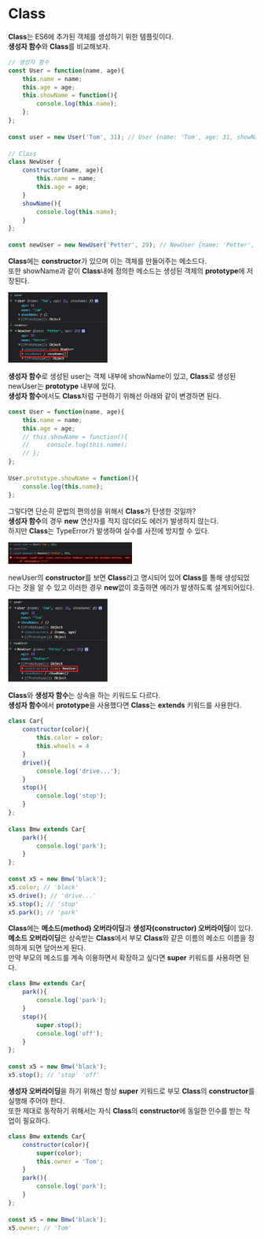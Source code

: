 Class
=============

**Class**는 ES6에 추가된 객체를 생성하기 위한 템플릿이다.   
**생성자 함수**와 **Class**를 비교해보자.
```javascript
// 생성자 함수
const User = function(name, age){
    this.name = name;
    this.age = age;
    this.showName = function(){
        console.log(this.name);
    };
};

const user = new User('Tom', 31); // User {name: 'Tom', age: 31, showName: ƒ}

// Class
class NewUser {
    constructor(name, age){
        this.name = name;
        this.age = age;
    }
    showName(){
        console.log(this.name);
    }
};

const newUser = new NewUser('Petter', 29); // NewUser {name: 'Petter', age: 29}
```
**Class**에는 **constructor**가 있으며 이는 객체를 만들어주는 메소드다.   
또한 showName과 같이 **Class**내에 정의한 메소드는 생성된 객체의 **prototype**에 저장된다.

<img src = "../img/class.png" width = "40%" height = "40%">  

**생성자 함수**로 생성된 user는 객체 내부에 showName이 있고, **Class**로 생성된 newUser는 **prototype** 내부에 있다.   
**생성자 함수**에서도 **Class**처럼 구현하기 위해선 아래와 같이 변경하면 된다.
```javascript
const User = function(name, age){
    this.name = name;
    this.age = age;
    // this.showName = function(){
    //     console.log(this.name);
    // };
};

User.prototype.showName = function(){
    console.log(this.name);
};
```
그렇다면 단순히 문법의 편의성을 위해서 **Class**가 탄생한 것일까?   
**생성자 함수**의 경우 **new** 연산자를 적지 않더라도 에러가 발생하지 않는다.   
하지만 **Class**는 TypeError가 발생하여 실수를 사전에 방지할 수 있다.

<img src = "../img/class_typeError.png" width = "50%" height = "50%">   

newUser의 **constructor**를 보면 **Class**라고 명시되어 있어 **Class**를 통해 생성되었다는 것을 알 수 있고 이러한 경우 **new**없이 호출하면 에러가 발생하도록 설계되어있다.

<img src = "../img/class_constructor.png" width = "40%" height = "40%">    

**Class**와 **생성자 함수**는 상속을 하는 키워드도 다르다.   
**생성자 함수**에서 **prototype**을 사용했다면 **Class**는 **extends** 키워드를 사용한다.
```javascript
class Car{
    constructor(color){
        this.color = color;
        this.wheels = 4
    }
    drive(){
        console.log('drive...');
    }
    stop(){
        console.log('stop');
    }
};

class Bmw extends Car{
    park(){
        console.log('park');
    }
};

const x5 = new Bmw('black');
x5.color; // 'black'
x5.drive(); // 'drive...'
x5.stop(); // 'stop'
x5.park(); // 'park'
```
   
**Class**에는 **메소드(method) 오버라이딩**과 **생성자(constructor) 오버라이딩**이 있다.   
**메소드 오버라이딩**은 상속받는 **Class**에서 부모 **Class**와 같은 이름의 메소드 이름을 정의하게 되면 덮어쓰게 된다.   
만약 부모의 메소드를 계속 이용하면서 확장하고 싶다면 **super** 키워드를 사용하면 된다.
```javascript
class Bmw extends Car{
    park(){
        console.log('park');
    }
    stop(){
        super.stop();
        console.log('off');
    }
};

const x5 = new Bmw('black');
x5.stop(); // 'stop' 'off'
```
**생성자 오버라이딩**을 하기 위해선 항상 **super** 키워드로 부모 **Class**의 **constructor**를 실행해 주어야 한다.   
또한 제대로 동작하기 위해서는 자식 **Class**의 **constructor**에 동일한 인수를 받는 작업이 필요하다.
```javascript
class Bmw extends Car{
    constructor(color){
        super(color);
        this.owner = 'Tom';
    }
    park(){           
        console.log('park');
    }      
};

const x5 = new Bmw('black');
x5.owner; // 'Tom'
```